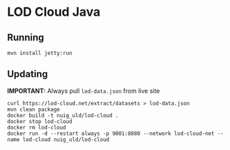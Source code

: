 # LOD Cloud Java

## Running


    mvn install jetty:run
	
## Updating

**IMPORTANT:** Always pull `lod-data.json` from live site

    curl https://lod-cloud.net/extract/datasets > lod-data.json
    mvn clean package
    docker build -t nuig_uld/lod-cloud .
    docker stop lod-cloud
    docker rm lod-cloud
    docker run -d --restart always -p 9001:8080 --network lod-cloud-net --name lod-cloud nuig_uld/lod-cloud
